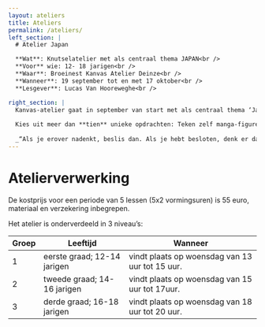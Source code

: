 ```yaml
---
layout: ateliers
title: Ateliers
permalink: /ateliers/
left_section: |
  # Atelier Japan

  **Wat**: Knutselatelier met als centraal thema JAPAN<br />
  **Voor** wie: 12- 18 jarigen<br />
  **Waar**: Broeinest Kanvas Atelier Deinze<br />
  **Wanneer**: 19 september tot en met 17 oktober<br />
  **Lesgever**: Lucas Van Hooreweghe<br />

right_section: |
  Kanvas-atelier gaat in september van start met als centraal thema ‘Japan’. De Japanse cultuur is ons niet meer onbekend. Films en tv-programma’s zijn de voornaamste inspiratiebron: Pokémon, Spirited Away,…
  
  Kies uit meer dan **tien** unieke opdrachten: Teken zelf manga-figuren, maak je eigen Japanse tote-bag, kap een jizo-beeldje uit speksteen, creëer je eigen samurai-outfit,..Je beslist zelf welke techniek of materiaal je wil uitproberen!
  
  _“Als je erover nadenkt, beslis dan. Als je hebt besloten, denk er dan niet meer over na”._ 
---
```


# Atelierverwerking

De kostprijs voor een periode van 5 lessen (5x2 vormingsuren) is 55 euro, materiaal en verzekering inbegrepen.

Het atelier is onderverdeeld in 3 niveau’s:

**Groep** | **Leeftijd** | **Wanneer** 
------------ | ------------ | ------------- 
1 | eerste graad; 12-14 jarigen | vindt plaats op woensdag van 13 uur tot 15 uur. 
2 | tweede graad; 14-16 jarigen | vindt plaats op woensdag van 15 uur tot 17uur.
3 | derde graad; 16-18 jarigen | vindt plaats op woensdag van 18 uur tot 20 uur.
